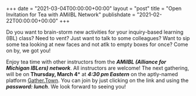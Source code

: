 +++
date = "2021-03-04T00:00:00+00:00"
layout = "post"
title = "Open Invitation for Tea with AMiIBL Network"
publishdate = "2021-02-22T00:00:00+00:00"
+++

Do you want to brain-storm new activities for your inquiry-based learning (IBL) class? Need to vent? Just want to talk to some colleagues? Want to sip some tea looking at new faces and not atlk to empty boxes for once? Come on by, we got you!<br/>

Enjoy tea time with other instructors from the ***AMiIBL (Alliance for Michigan IBLers) network***. All instructors are welcome! The next gathering, will be on **Thursday, March 4*** at ***4:30 pm Eastern*** on the aptly-named platform <a href="https://gather.town/app/gjIsk07K0ziPHqbP/lunch">Gather.Town</a>. You can join by just clicking on the link and using the ***password: lunch***. We look forward to seeing you!
